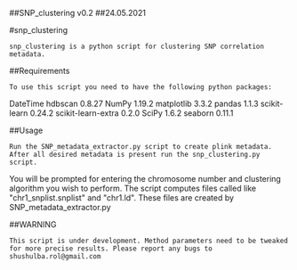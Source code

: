##SNP_clustering v0.2 
##24.05.2021

#snp_clustering

	snp_clustering is a python script for clustering SNP correlation metadata.

##Requirements

	To use this script you need to have the following python packages:
DateTime
hdbscan 0.8.27
NumPy 1.19.2
matplotlib 3.3.2
pandas 1.1.3
scikit-learn 0.24.2
scikit-learn-extra 0.2.0
SciPy 1.6.2
seaborn 0.11.1

##Usage

	Run the SNP_metadata_extractor.py script to create plink metadata. After all desired metadata is present run the snp_clustering.py script.
You will be prompted for entering the chromosome number and clustering algorithm you wish to perform. The script computes files called like "chr1_snplist.snplist" and "chr1.ld". 
These files are created by SNP_metadata_extractor.py

##WARNING

	This script is under development. Method parameters need to be tweaked for more precise results. Please report any bugs to shushulba.rol@gmail.com

